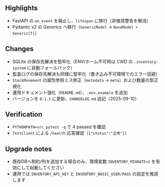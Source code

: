 ## Highlights
- FastAPI の `on_event` を廃止し、`lifespan` に移行（非推奨警告を解消）
- Pydantic v2 の Generics へ移行（`GenericModel` → `BaseModel + Generic[T]`）

## Changes
- SQLite の保存先解決を堅牢化（ENV/ホーム不可時は CWD の `.inventory-system` に自動フォールバック）
- 監査ログの保存先解決も同様に堅牢化（書き込み不可環境でのエラー回避）
- `StockMovement` の属性参照ミス修正（`metadata` → `meta`）および数量の型正規化
- 運用ドキュメント強化（`README.md`）、`.env.example` を追加
- バージョンを `0.1.1` に更新、`CHANGELOG.md` 追記（2025-09-10）

## Verification
- `PYTHONPATH=src pytest -q` で 4 passed を確認
- `TestClient` による `/health` 応答確認（`{"status":"正常"}`）

## Upgrade notes
- 既存DBへ制約/列を追加する場合のみ、環境変数 `INVENTORY_MIGRATE=1` を有効にして起動してください
- 運用では `INVENTORY_API_KEY` と `INVENTORY_BASIC_USER/PASS` の設定を推奨します
